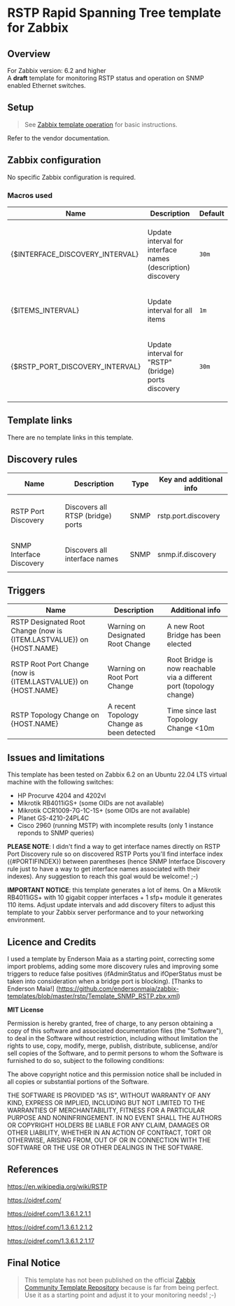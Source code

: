 
# RSTP Rapid Spanning Tree template for Zabbix

## Overview

For Zabbix version: 6.2 and higher  
A **draft** template for monitoring RSTP status and operation on SNMP enabled Ethernet switches.

## Setup

> See [Zabbix template operation](https://www.zabbix.com/documentation/6.2/manual/config/templates_out_of_the_box/network_devices) for basic instructions.

Refer to the vendor documentation.

## Zabbix configuration

No specific Zabbix configuration is required.

### Macros used

|Name|Description|Default|
|----|-----------|-------|
|{$INTERFACE_DISCOVERY_INTERVAL}|<p>Update interval for interface names (description) discovery</p> |`30m` |
|{$ITEMS_INTERVAL}|<p>Update interval for all items</p> |`1m` |
|{$RSTP_PORT_DISCOVERY_INTERVAL}|<p>Update interval for "RSTP" (bridge) ports discovery</p> |`30m` |

## Template links

There are no template links in this template.

## Discovery rules

|Name|Description|Type|Key and additional info|
|----|-----------|----|----|
|RSTP Port Discovery|<p>Discovers all RTSP (bridge) ports</p> |SNMP |rstp.port.discovery|
|SNMP Interface Discovery|<p>Discovers all interface names</p> |SNMP |snmp.if.discovery|

## Triggers

|Name|Description|Additional info|
|----|-----------|--------------------------------|
|RSTP Designated Root Change (now is {ITEM.LASTVALUE}) on {HOST.NAME}|Warning on Designated Root Change|A new Root Bridge has been elected|
|RSTP Root Port Change (now is {ITEM.LASTVALUE}) on {HOST.NAME}|Warning on Root Port Change|Root Bridge is now reachable via a different port (topology change)|
|RSTP Topology Change on {HOST.NAME}|A recent Topology Change as been detected|Time since last Topology Change <10m|

## Issues and limitations

This template has been tested on Zabbix 6.2 on an Ubuntu 22.04 LTS virtual machine with the following switches:
- HP Procurve 4204 and 4202vl
- Mikrotik RB4011iGS+ (some OIDs are not available)
- Mikrotik CCR1009-7G-1C-1S+ (some OIDs are not available)
- Planet GS-4210-24PL4C
- Cisco 2960 (running MSTP) with incomplete results (only 1 instance reponds to SNMP queries)

**PLEASE NOTE**: I didn't find a way to get interface names directly on RSTP Port Discovery rule so on discovered RSTP Ports you'll find interface index ({#PORTIFINDEX}) between parentheses (hence SNMP Interface Discovery rule just to have a way to get interface names associated with their indexes). Any suggestion to reach this goal would be welcome! ;-)

**IMPORTANT NOTICE**: this template generates a lot of items. On a Mikrotik RB4011iGS+ with 10 gigabit copper interfaces + 1 sfp+ module it generates 110 items. Adjust update intervals and add discovery filters to adjust this template to your Zabbix server performance and to your networking environment.

## Licence and Credits

I used a template by Enderson Maia as a starting point, correcting some import problems, adding some more discovery rules and improving some triggers to reduce false positives (ifAdminStatus and ifOperStatus must be taken into consideration when a bridge port is blocking).
[Thanks to Enderson Maia!] (https://github.com/endersonmaia/zabbix-templates/blob/master/rstp/Template_SNMP_RSTP.zbx.xml)

**MIT License**

Permission is hereby granted, free of charge, to any person obtaining a copy
of this software and associated documentation files (the "Software"), to deal
in the Software without restriction, including without limitation the rights
to use, copy, modify, merge, publish, distribute, sublicense, and/or sell
copies of the Software, and to permit persons to whom the Software is
furnished to do so, subject to the following conditions:

The above copyright notice and this permission notice shall be included in all
copies or substantial portions of the Software.

THE SOFTWARE IS PROVIDED "AS IS", WITHOUT WARRANTY OF ANY KIND, EXPRESS OR
IMPLIED, INCLUDING BUT NOT LIMITED TO THE WARRANTIES OF MERCHANTABILITY,
FITNESS FOR A PARTICULAR PURPOSE AND NONINFRINGEMENT. IN NO EVENT SHALL THE
AUTHORS OR COPYRIGHT HOLDERS BE LIABLE FOR ANY CLAIM, DAMAGES OR OTHER
LIABILITY, WHETHER IN AN ACTION OF CONTRACT, TORT OR OTHERWISE, ARISING FROM,
OUT OF OR IN CONNECTION WITH THE SOFTWARE OR THE USE OR OTHER DEALINGS IN THE
SOFTWARE.


## References

https://en.wikipedia.org/wiki/RSTP

https://oidref.com/

https://oidref.com/1.3.6.1.2.1.1

https://oidref.com/1.3.6.1.2.1.2

https://oidref.com/1.3.6.1.2.1.17

## Final Notice

> This template has not been published on the official [Zabbix Community Template Repository](https://github.com/zabbix/community-templates) because is far from being perfect.
> Use it as a starting point and adjust it to your monitoring needs! ;-) 

